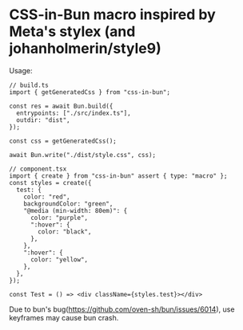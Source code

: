 # CSS-in-Bun macro inspired by Meta's stylex (and johanholmerin/style9)

Usage:
```tsx
// build.ts
import { getGeneratedCss } from "css-in-bun";

const res = await Bun.build({
  entrypoints: ["./src/index.ts"],
  outdir: "dist",
});

const css = getGeneratedCss();

await Bun.write("./dist/style.css", css);

// component.tsx
import { create } from "css-in-bun" assert { type: "macro" };
const styles = create({
  test: {
    color: "red",
    backgroundColor: "green",
    "@media (min-width: 80em)": {
      color: "purple",
      ":hover": {
        color: "black",
      },
    },
    ":hover": {
      color: "yellow",
    },
  },
});

const Test = () => <div className={styles.test}></div>
```

Due to bun's bug(https://github.com/oven-sh/bun/issues/6014), use keyframes may cause bun crash.